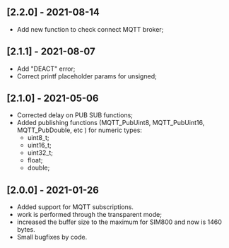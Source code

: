 ## [2.2.0] - 2021-08-14
- Add new function to check connect MQTT broker;

## [2.1.1] - 2021-08-07
- Add "DEACT" error;
- Correct printf placeholder params for unsigned;

## [2.1.0] - 2021-05-06
- Corrected delay on PUB SUB functions;
- Added publishing functions (MQTT_PubUint8, MQTT_PubUint16, MQTT_PubDouble, etc ) for numeric types:
    - uint8_t;
    - uint16_t;
    - uint32_t;
    - float;
    - double;

## [2.0.0] - 2021-01-26
- Added support for MQTT subscriptions.
- work is performed through the transparent mode;
- increased the buffer size to the maximum for SIM800 and now is 1460 bytes.
- Small bugfixes by code.
